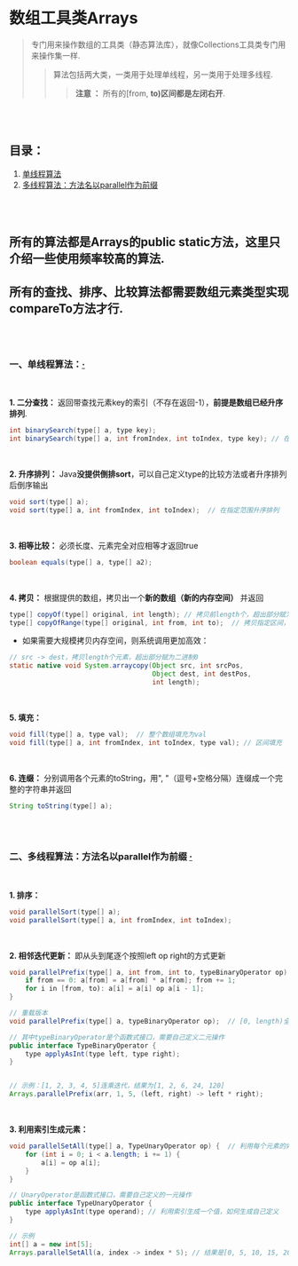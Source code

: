 # 数组工具类Arrays
> 专门用来操作数组的工具类（静态算法库），就像Collections工具类专门用来操作集一样.
>
>> 算法包括两大类，一类用于处理单线程，另一类用于处理多线程.
>>
>>> **注意 ：** 所有的[from, **to)**区间都是**左闭右开**.

<br><br>

## 目录：

1. [单线程算法]()
2. [多线程算法：方法名以parallel作为前缀]()

<br><br>

## 所有的算法都是Arrays的public static方法，这里只介绍一些使用频率较高的算法.
## 所有的查找、排序、比较算法都需要数组元素类型实现compareTo方法才行.

<br><br>

### 一、单线程算法：[·](#目录)

<br>

**1. 二分查找：** 返回带查找元素key的索引（不存在返回-1），**前提是数组已经升序排列**.

```Java
int binarySearch(type[] a, type key);
int binarySearch(type[] a, int fromIndex, int toIndex, type key); // 在指定范围中查找
```

<br>

**2. 升序排列：** Java**没提供倒排sort**，可以自己定义type的比较方法或者升序排列后倒序输出

```Java
void sort(type[] a);
void sort(type[] a, int fromIndex, int toIndex);  // 在指定范围升序排列
```

<br>

**3. 相等比较：** 必须长度、元素完全对应相等才返回true

```Java
boolean equals(type[] a, type[] a2);
```

<br>

**4. 拷贝：** 根据提供的数组，拷贝出一个**新的数组（新的内存空间）** 并返回

```Java
type[] copyOf(type[] original, int length); // 拷贝前length个，超出部分赋为二进制0
type[] copyOfRange(type[] original, int from, int to);  // 拷贝指定区间，超出部分赋为二进制0
```

- 如果需要大规模拷贝内存空间，则系统调用更加高效：

```Java
// src -> dest，拷贝length个元素，超出部分赋为二进制0
static native void System.arraycopy(Object src, int srcPos,
                                    Object dest, int destPos,
                                    int length);
```

<br>

**5. 填充：**

```Java
void fill(type[] a, type val);  // 整个数组填充为val
void fill(type[] a, int fromIndex, int toIndex, type val); // 区间填充
```

<br>

**6. 连缀：** 分别调用各个元素的toString，用", "（逗号+空格分隔）连缀成一个完整的字符串并返回

```Java
String toString(type[] a);
```

<br><br>

### 二、多线程算法：方法名以parallel作为前缀  [·](#目录)

<br>

**1. 排序：**

```Java
void parallelSort(type[] a);
void parallelSort(type[] a, int fromIndex, int toIndex);
```

<br>

**2. 相邻迭代更新：** 即从头到尾逐个按照left op right的方式更新

```Java
void parallelPrefix(type[] a, int from, int to, typeBinaryOperator op) {
    if from == 0: a[from] = a[from] * a[from]; from += 1;
    for i in [from, to): a[i] = a[i] op a[i - 1];
}

// 重载版本
void parallelPrefix(type[] a, typeBinaryOperator op);  // [0, length)全区间

// 其中typeBinaryOperator是个函数式接口，需要自己定义二元操作
public interface TypeBinaryOperator {
    type applyAsInt(type left, type right);
}


// 示例：[1, 2, 3, 4, 5]连乘迭代，结果为[1, 2, 6, 24, 120]
Arrays.parallelPrefix(arr, 1, 5, (left, right) -> left * right);
```

<br>

**3. 利用索引生成元素：**

```Java
void parallelSetAll(type[] a, TypeUnaryOperator op) {  // 利用每个元素的索引生成一个值
    for (int i = 0; i < a.length; i += 1) {
        a[i] = op a[i];
    }
}

// UnaryOperator是函数式接口，需要自己定义的一元操作
public interface TypeUnaryOperator {
    type applyAsInt(type operand); // 利用索引生成一个值，如何生成自己定义
}

// 示例
int[] a = new int[5];
Arrays.parallelSetAll(a, index -> index * 5); // 结果是[0, 5, 10, 15, 20]
```
